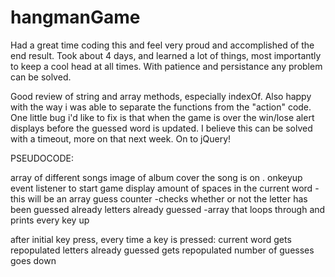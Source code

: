 # hangmanGame

Had a great time coding this and feel very proud and accomplished of the end
result.  Took about 4 days, and learned a lot of things, most importantly to
keep a cool head at all times.  With patience and persistance any problem can
be solved.

Good review of string and array methods, especially indexOf.  Also happy with
the way i was able to separate the functions from the "action" code.  One little
bug i'd like to fix is that when the game is over the win/lose alert displays
before the guessed word is updated.  I believe this can be solved with a timeout,
more on that next week.  On to jQuery!

PSEUDOCODE:

array of different songs
image of album cover the song is on
. onkeyup event listener to start game
display amount of spaces in the current word
  -this will be an array
guess counter
  -checks whether or not the letter has been guessed already
letters already guessed
  -array that loops through and prints every key up


  after initial key press, every time a key is pressed:
  current word gets repopulated
  letters already guessed gets repopulated
  number of guesses goes down
